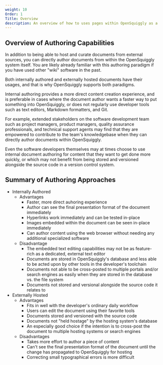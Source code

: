 ```yaml
---
weight: 10
Order: 1
Title: Overview
description: An overview of how to uses pages within OpenSquiggly as a wiki to author documentation.
---
```

## Overview of Authoring Capabilities

In addition to being able to host and curate documents from external sources,
you can directly author documents from within the OpenSquiggly system itself.
You are likely already familiar with this authoring paradigm if you have used
other "wiki" software in the past.

Both internally authored and externally hosted documents have their usages, and
that is why OpenSquiggly supports both paradigms.

Internal authoring provides a more direct content creation experience, and is
preferable in cases where the document author wants a faster way to put something
into OpenSquiggly, or does not regularly use developer tools such as text editors,
Markdown formatters, and Git.

For example, extended stakeholders on the software development team such as project
managers, product managers, quality assurance professionals, and technical support
agents may find that they are empowered to contribute to the team's knowledgebase when 
they can directly author documents within OpenSquiggly.

Even the software developers themselves may at times choose to use internal document
authoring for content that they want to get done more quickly, or which may not benefit
from being stored and versioned alongside the source code in a version control system.

## Summary of Authoring Approaches

* Internally Authored
  * Advantages
    * Faster, more direct auhoring experience
    * Author can see the final presentation format of the document immediately
    * Hyperlinks work immediately and can be tested in-place
    * Images embedded within the document can be seen in-place immediately
    * Can author content using the web browser without needing any additional specialized software
  * Disadvantage
    * The embedded text editing capabilities may not be as feature-rich as a dedicated,
      external text editor
    * Documents are stored in OpenSquiggly's database and less able to be acted upon by
      other tools in the developer's toolchain
    * Documents not able to be cross-posted to multiple portals and/or search engines as easily
      when they are stored in the database vs. the file system
    * Documents not stored and versional alongside the source code it relates to
* Externally Hosted
  * Advantages
    * Fits in well with the developer's ordinary daily workflow
    * Users can edit the document using their favorite tools
    * Documents stored and versioned with the source code
    * Documents not "held hostage" by the hosting system's database
    * An especially good choice if the intention is to cross-post the document to multiple
      hosting systems or search engines
  * Disadvantages
    * Takes more effort to author a piece of content
    * Can't see the final presentation format of the document until the change has propagated
      to OpenSquiggly for hosting
    * Correcting small typographical errors is more difficult
